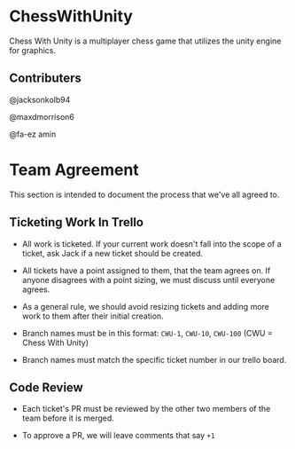# ChessWithUnity
Chess With Unity is a multiplayer chess game that utilizes the unity engine for graphics.

## Contributers
@jacksonkolb94

@maxdmorrison6

@fa-ez amin

# Team Agreement
This section is intended to document the process that we've all agreed to.

## Ticketing Work In Trello
* All work is ticketed. If your current work doesn't fall into the scope of a ticket, ask Jack if a new ticket should
be created.

* All tickets have a point assigned to them, that the team agrees on. If anyone disagrees with a point sizing, we must
discuss until everyone agrees.

* As a general rule, we should avoid resizing tickets and adding more work to them after their initial creation.

* Branch names must be in this format: `CWU-1`, `CWU-10`, `CWU-100` (CWU = Chess With Unity)

* Branch names must match the specific ticket number in our trello board.

## Code Review
* Each ticket's PR must be reviewed by the other two members of the team before it is merged.

* To approve a PR, we will leave comments that say `+1`


